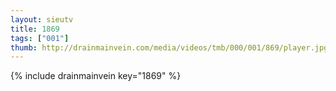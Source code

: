 ```yaml
--- 
layout: sieutv
title: 1869
tags: ["001"]
thumb: http://drainmainvein.com/media/videos/tmb/000/001/869/player.jpg
---
```

{% include drainmainvein key="1869" %} 
